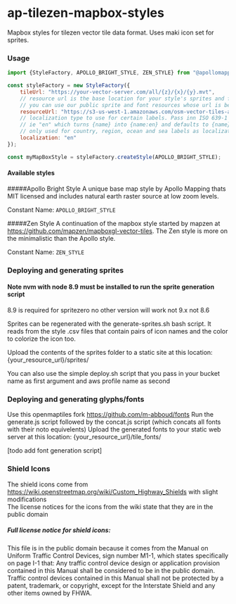 # ap-tilezen-mapbox-styles
Mapbox styles for tilezen vector tile data format. Uses maki icon set for sprites.


### Usage
```javascript
import {StyleFactory, APOLLO_BRIGHT_STYLE, ZEN_STYLE} from "@apollomapping/ap-tilezen-mapbox-styles";

const styleFactory = new StyleFactory({
    tileUrl: "https://your-vector-server.com/all/{z}/{x}/{y}.mvt",
    // resource url is the base location for your style's sprites and fonts    
    // you can use our public sprite and font resources whose url is below (for now at least)
    resourceUrl: "https://s3-us-west-1.amazonaws.com/osm-vector-tiles-apollomapping",
    // localization type to use for certain labels. Pass inn ISO 639-1 two-letter language code 
    // ie "en" which turns {name} into {name:en} and defaults to {name} if nothing is passed in.
    // only used for country, region, ocean and sea labels as localization properties did not work with others
    localization: "en"
});

const myMapBoxStyle = styleFactory.createStyle(APOLLO_BRIGHT_STYLE);
```


#### Available styles
#####Apollo Bright Style 
A unique base map style by Apollo Mapping thats MIT licensed and includes natural earth raster source at low zoom levels.


Constant Name:  ``` APOLLO_BRIGHT_STYLE ```

#####Zen Style 
A continuation of the mapbox style started by mapzen at https://github.com/mapzen/mapboxgl-vector-tiles.
The Zen style is more on the minimalistic than the Apollo style.

Constant Name:  ``` ZEN_STYLE ```

### Deploying and generating sprites
#### Note nvm with node 8.9 must be installed to run the sprite generation script
8.9 is required for spritezero no other version will work not 9.x not 8.6
 
Sprites can be regenerated with the generate-sprites.sh bash script. It reads from the style .csv files that contain pairs of
icon names and the color to colorize the icon too.

Upload the contents of the sprites folder to a static site at this location: {your_resource_url}/sprites/

You can also use the simple deploy.sh script that you pass in your bucket name as first argument and aws profile name as second


### Deploying and generating glyphs/fonts
Use this openmaptiles fork https://github.com/m-abboud/fonts
Run the generate.js script followed by the concat.js script (which concats all fonts with their noto equivelents)
Upload the generated fonts to your static web server at this location: {your_resource_url}/tile_fonts/
  
[todo add font generation script]


### Shield Icons
The shield icons come from https://wiki.openstreetmap.org/wiki/Custom_Highway_Shields with slight modifications  
The license notices for the icons from the wiki state that they are in the public domain


##### Full license notice for shield icons:
This file is in the public domain because it comes from the Manual on Uniform Traffic Control Devices, sign number M1-1, 
which states specifically on page I-1 that:
Any traffic control device design or application provision contained in this Manual shall be considered to be in the 
public domain. Traffic control devices contained in this Manual shall not be protected by a patent, trademark, 
or copyright, except for the Interstate Shield and any other items owned by FHWA.
